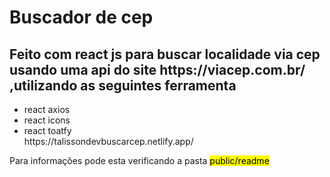 <h1>Buscador de cep</h1>

<h2>Feito com react js para buscar localidade via cep usando uma api do site https://viacep.com.br/ ,utilizando as seguintes ferramenta</h2>
<ul>
<li>react axios</li>
<li>react icons</li>
<li>react toatfy</li>
  https://talissondevbuscarcep.netlify.app/
</ul>
<footer>Para informações pode esta verificando a pasta <mark>public/readme</mark></footer>
